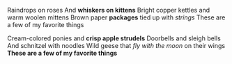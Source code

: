 Raindrops on roses
And **whiskers on kittens**
Bright copper kettles and warm woolen mittens
Brown paper **packages** tied up with *strings*
These are a few of my favorite things

Cream-colored ponies and **crisp apple strudels**
Doorbells and sleigh bells
And schnitzel with noodles
Wild geese that *fly with the moon* on their wings
**These are a few of my favorite things**
